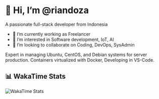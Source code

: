 # 👋 Hi, I’m @riandoza
A passionate full-stack developer from Indonesia
- 🔭 I’m currently working as Freelancer
- 👀 I’m interested in Software development, IoT, AI
- 👯 I’m looking to collaborate on Coding, DevOps, SysAdmin

Expert in managing Ubuntu, CentOS, and Debian systems for server production. Containers virtualized with Docker, Developing in VS-Code.

## 📊 WakaTime Stats

![WakaTime Stats](https://github-readme-stats.vercel.app/api/wakatime?username=riandoza)

<!---
riandoza/riandoza is a ✨ special ✨ repository because its `README.md` (this file) appears on your GitHub profile.
You can click the Preview link to take a look at your changes.
--->
